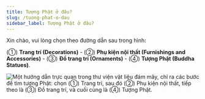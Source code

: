 ```yaml
---
title: Tượng Phật ở đâu?
slug: /tuong-phat-o-dau
sidebar_label: Tượng Phật ở đâu?
---
```


Xin chào, vui lòng chọn theo đường dẫn sau trong hình:

(①) **Trang trí (Decorations)** - (②) **Phụ kiện nội thất (Furnishings and Accessories)** - (③) **Đồ trang trí (Ornaments)** - (④) **Tượng Phật (Buddha Statues)**.

![Một hướng dẫn trực quan trong thư viện vật liệu đám mây, chỉ ra các bước để tìm tượng Phật: chọn (①) Trang trí, sau đó (②) Phụ kiện nội thất, tiếp theo là (③) Đồ trang trí, và cuối cùng là (④) Tượng Phật.](https://storage.googleapis.com/jegavn_kb/images/80049944-7ed3-483d-86b1-c34a2b093061.png)